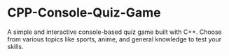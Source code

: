 # CPP-Console-Quiz-Game
A simple and interactive console-based quiz game built with C++. Choose from various topics like sports, anime, and general knowledge to test your skills.
